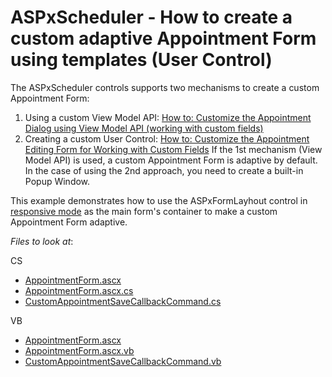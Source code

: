 # ASPxScheduler - How to create a custom adaptive Appointment Form using templates (User Control)

The ASPxScheduler controls supports two mechanisms to create a custom Appointment Form:

1. Using a custom View Model API:
[How to: Customize the Appointment Dialog using View Model API (working with custom fields)](https://docs.devexpress.com/AspNet/119731/aspnet-webforms-controls/scheduler/examples/customization/custom-form-and-custom-fields/how-to-customize-the-appointment-dialog-using-view-model-api-working-with-custom-fields)
2. Creating a custom User Control:
[How to: Customize the Appointment Editing Form for Working with Custom Fields](https://docs.devexpress.com/AspNet/5464/aspnet-webforms-controls/scheduler/examples/customization/custom-form-and-custom-fields/how-to-customize-the-appointment-editing-form-for-working-with-custom-fields)
If the 1st mechanism (View Model API) is used, a custom Appointment Form is adaptive by default.
In the case of using the 2nd approach, you need to create a built-in Popup Window.


This example demonstrates how to use the ASPxFormLayhout control in [responsive mode](https://demos.devexpress.com/ASPxNavigationAndLayoutDemos/FormLayout/ResponsiveLayout.aspx?device=phone&rotate=0) as the main form's container to make a custom Appointment Form adaptive.

<!-- default file list -->
*Files to look at*:

CS
* [AppointmentForm.ascx](./CS/WebApplication1/DevExpress/ASPxSchedulerForms/AppointmentForm.ascx)
* [AppointmentForm.ascx.cs](./CS/WebApplication1/DevExpress/ASPxSchedulerForms/AppointmentForm.ascx.cs)
* [CustomAppointmentSaveCallbackCommand.cs](./CS/WebApplication1/CustomCommands/CustomAppointmentSaveCallbackCommand.cs)

VB
* [AppointmentForm.ascx](./VB/WebApplication1/DevExpress/ASPxSchedulerForms/AppointmentForm.ascx)
* [AppointmentForm.ascx.vb](./VB/WebApplication1/DevExpress/ASPxSchedulerForms/AppointmentForm.ascx.vb)
* [CustomAppointmentSaveCallbackCommand.vb](./VB/WebApplication1/CustomCommands/CustomAppointmentSaveCallbackCommand.vb)
